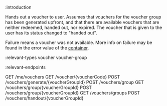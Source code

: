 :introduction

Hands out a voucher to user. Assumes that vouchers for the voucher group has
been generated upfront, and that there are available vouchers that are neither
redeemed, handed out, nor expired. The voucher that is given to the user has its
status changed to "handed out".

Failure means a voucher was not available. More info on failure may be found in
the error value of the [container](/endpoints/#response-container).

:relevant-types voucher voucher-group

:relevant-endpoints

GET /me/vouchers
GET /voucher/{voucherCode}
POST /vouchers/generate/{voucherGroupId}
POST /vouchers/group
GET /vouchers/group/{voucherGroupId}
POST /vouchers/group/{voucherGroupId}
GET /vouchers/groups
POST /vouchers/handout/{voucherGroupId}
